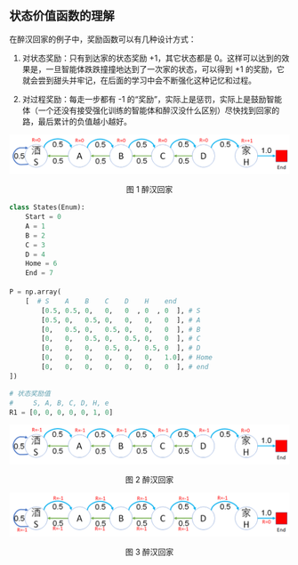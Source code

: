 
## 状态价值函数的理解


在醉汉回家的例子中，奖励函数可以有几种设计方式：

1. 对状态奖励：只有到达家的状态奖励 +1，其它状态都是 0。这样可以达到的效果是，一旦智能体跌跌撞撞地达到了一次家的状态，可以得到 +1 的奖励，它就会尝到甜头并牢记，在后面的学习中会不断强化这种记忆和过程。

2. 对过程奖励：每走一步都有 -1 的“奖励”，实际上是惩罚，实际上是鼓励智能体（一个还没有接受强化训练的智能体和醉汉没什么区别）尽快找到回家的路，最后累计的负值越小越好。



<center>
<img src="./img/RandomWalker-1.png">

图 1 醉汉回家
</center>

```Python
class States(Enum):
    Start = 0
    A = 1
    B = 2
    C = 3
    D = 4
    Home = 6
    End = 7

P = np.array(
    [  # S    A    B    C    D    H    end   
        [0.5, 0.5, 0,   0,   0  , 0  , 0  ], # S
        [0.5, 0,   0.5, 0,   0,   0,   0  ], # A
        [0,   0.5, 0,   0.5, 0,   0,   0  ], # B
        [0,   0,   0.5, 0,   0.5, 0,   0  ], # C
        [0,   0,   0,   0.5, 0,   0.5, 0  ], # D
        [0,   0,   0,   0,   0,   0,   1.0], # Home
        [0,   0,   0,   0,   0,   0,   0  ], # end
])
```

```Python
# 状态奖励值
#     S, A, B, C, D, H, e
R1 = [0, 0, 0, 0, 0, 1, 0]
```

<center>
<img src="./img/RandomWalker-2.png">

图 2 醉汉回家
</center>

<center>
<img src="./img/RandomWalker-3.png">

图 3 醉汉回家
</center>

